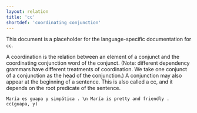 ```yaml
---
layout: relation
title: 'cc'
shortdef: 'coordinating conjunction'
---
```


This document is a placeholder for the language-specific documentation
for `cc`.

A coordination is the relation between an element of a conjunct and the coordinating conjunction word of the conjunct. (Note: different dependency grammars have different treatments of coordination. We take one conjunct of a conjunction as the head of the conjunction.) A conjunction may also appear at the beginning of a sentence. This is also called a cc, and it depends on the root predicate of the sentence.

~~~ sdparse
María es guapa y simpática . \n María is pretty and friendly .
cc(guapa, y)
~~~
